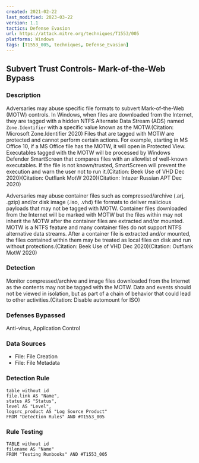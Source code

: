 ```yaml
---
created: 2021-02-22
last_modified: 2023-03-22
version: 1.1
tactics: Defense Evasion
url: https://attack.mitre.org/techniques/T1553/005
platforms: Windows
tags: [T1553_005, techniques, Defense_Evasion]
---
```


## Subvert Trust Controls- Mark-of-the-Web Bypass

### Description

Adversaries may abuse specific file formats to subvert Mark-of-the-Web (MOTW) controls. In Windows, when files are downloaded from the Internet, they are tagged with a hidden NTFS Alternate Data Stream (ADS) named <code>Zone.Identifier</code> with a specific value known as the MOTW.(Citation: Microsoft Zone.Identifier 2020) Files that are tagged with MOTW are protected and cannot perform certain actions. For example, starting in MS Office 10, if a MS Office file has the MOTW, it will open in Protected View. Executables tagged with the MOTW will be processed by Windows Defender SmartScreen that compares files with an allowlist of well-known executables. If the file is not known/trusted, SmartScreen will prevent the execution and warn the user not to run it.(Citation: Beek Use of VHD Dec 2020)(Citation: Outflank MotW 2020)(Citation: Intezer Russian APT Dec 2020)

Adversaries may abuse container files such as compressed/archive (.arj, .gzip) and/or disk image (.iso, .vhd) file formats to deliver malicious payloads that may not be tagged with MOTW. Container files downloaded from the Internet will be marked with MOTW but the files within may not inherit the MOTW after the container files are extracted and/or mounted. MOTW is a NTFS feature and many container files do not support NTFS alternative data streams. After a container file is extracted and/or mounted, the files contained within them may be treated as local files on disk and run without protections.(Citation: Beek Use of VHD Dec 2020)(Citation: Outflank MotW 2020)

### Detection

Monitor compressed/archive and image files downloaded from the Internet as the contents may not be tagged with the MOTW. Data and events should not be viewed in isolation, but as part of a chain of behavior that could lead to other activities.(Citation: Disable automount for ISO)

### Defenses Bypassed

Anti-virus, Application Control

### Data Sources

  - File: File Creation
  -  File: File Metadata
### Detection Rule

```dataview
table without id
file.link AS "Name",
status AS "Status",
level AS "Level",
logsrc_product AS "Log Source Product"
FROM "Detection Rules" AND #T1553_005
```

### Rule Testing

```dataview
TABLE without id
filename AS "Name"
FROM "Testing Runbooks" AND #T1553_005
```

